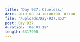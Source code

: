 ```yaml
---
title: 'Day 937: Clueless.'
date: 2019-08-14 16:00:00 -07:00
file: "/uploads/Day-937.mp3"
post: Day 937
duration: '00:03:29'
length: 6317990
---
```


